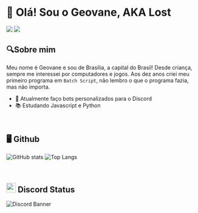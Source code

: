 # 👋 Olá! Sou o Geovane, AKA Lost 
<div> 
  <a href="https://discord.gg/zuy28NhxY9" target="_blank"><img src="https://img.shields.io/badge/Discord-7289DA?style=for-the-badge&logo=discord&logoColor=white" target="_blank"></a> 
  <a href = "mailto:geovane.saraiva.silva75@gmail.com"><img src="https://img.shields.io/badge/-Gmail-%23333?style=for-the-badge&logo=gmail&logoColor=white" target="_blank"></a> 
</div>

## 🔍Sobre mim
Meu nome é Geovane e sou de Brasília, a capital do Brasil! Desde criança, sempre me interessei por computadores e jogos. Aos dez anos criei meu primeiro programa em `Batch Script`, não lembro o que o programa fazia, mas não importa.

- 🤖 Atualmente faço bots personalizados para o Discord
- 📚 Estudando Javascript e Python

&nbsp;
## 🖥 Github
![GitHub stats](https://github-readme-stats.vercel.app/api?username=0LostConnection&show_icons=true&theme=dark&bg_color=0D1117)
![Top Langs](https://github-readme-stats.vercel.app/api/top-langs/?username=0LostConnection&layout=compact&theme=dark&card_width=445&bg_color=0D1117)

<!--- <div style="display: inline_block"><br>
  <img align="center" alt="Lost-JS" height="30" width="40" src="https://raw.githubusercontent.com/devicons/devicon/master/icons/javascript/javascript-plain.svg">
  <img align="center" alt="Lost-Python" height="30" width="40" src="https://raw.githubusercontent.com/devicons/devicon/master/icons/python/python-original.svg">
</div> --->

&nbsp;
## <img src="https://discord.com/assets/145dc557845548a36a82337912ca3ac5.svg" width="25" height="25" />  Discord Status
![Discord Banner](https://discord.c99.nl/widget/theme-1/437249534096048130.png)
